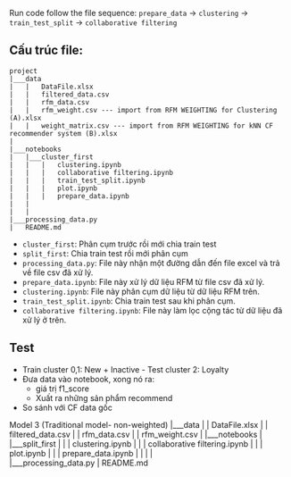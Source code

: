 Run code follow the file sequence:
`prepare_data` -> `clustering` -> `train_test_split` -> `collaborative filtering`

## Cấu trúc file:
```
project
|___data
|   |   DataFile.xlsx
|   |   filtered_data.csv
|   |   rfm_data.csv
|   |   rfm_weight.csv --- import from RFM WEIGHTING for Clustering (A).xlsx
|   |   weight_matrix.csv --- import from RFM WEIGHTING for kNN CF recommender system (B).xlsx
|
|___notebooks
|   |___cluster_first
|   |   |   clustering.ipynb
|   |   |   collaborative filtering.ipynb
|   |   |   train_test_split.ipynb
|   |   |   plot.ipynb
|   |   |   prepare_data.ipynb
|   |
|   |   
|___processing_data.py
|   README.md
```

- `cluster_first`: Phân cụm trước rồi mới chia train test
- `split_first`: Chia train test rồi mới phân cụm
- `processing_data.py`: File này nhận một đường dẫn đến file excel và trả về file csv đã xử lý.
- `prepare_data.ipynb`: File này xử lý dữ liệu RFM từ file csv đã xử lý.
- `clustering.ipynb`: File này phân cụm dữ liệu từ dữ liệu RFM trên.
- `train_test_split.ipynb`: Chia train test sau khi phân cụm.
- `collaborative filtering.ipynb`: File này làm lọc cộng tác từ dữ liệu đã xử lý ở trên.



## Test
- Train cluster 0,1: New + Inactive - Test cluster 2: Loyalty
- Đưa data vào notebook, xong nó ra:
    - giá trị f1_score
    - Xuất ra những sản phẩm recommend
- So sánh với CF data gốc


Model 3 (Traditional model- non-weighted)
|___data
|   |   DataFile.xlsx
|   |   filtered_data.csv
|   |   rfm_data.csv
|   |   rfm_weight.csv
|
|___notebooks
|   |___split_first
|   |   |   clustering.ipynb
|   |   |   collaborative filtering.ipynb
|   |   |   plot.ipynb
|   |   |   prepare_data.ipynb
|   |
|   |   
|___processing_data.py
|   README.md